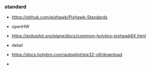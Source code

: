 


### standard

- https://github.com/pixhawk/Pixhawk-Standards

- openHW
- https://ardupilot.org/plane/docs/common-holybro-pixhawk6X.html

- detail
- https://docs.holybro.com/autopilot/pix32-v6/download
- 
